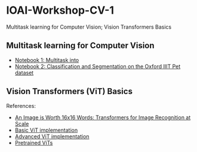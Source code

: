 # IOAI-Workshop-CV-1
Multitask learning for Computer Vision; Vision Transformers Basics


## Multitask learning for Computer Vision

* [Notebook 1: Multitask into](./multitask/1.multitask-intro.ipynb)
* [Notebook 2: Classification and Segmentation on the Oxford IIIT Pet dataset](./multitask/2.multitask-and-transfer-learning.ipynb)

## Vision Transformers (ViT) Basics

References:
* [An Image is Worth 16x16 Words: Transformers for Image Recognition at Scale](https://openreview.net/pdf?id=YicbFdNTTy)
* [Basic ViT implementation](https://nn.labml.ai/transformers/vit/index.html)
* [Advanced ViT implementation](https://github.com/lucidrains/vit-pytorch)
* [Pretrained ViTs](https://huggingface.co/docs/hub/timm)
